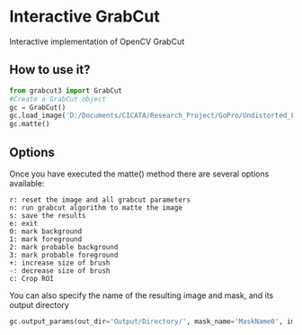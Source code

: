 # Interactive GrabCut
Interactive implementation of OpenCV GrabCut

## How to use it?

```python
from grabcut3 import GrabCut
#Create a GrabCut object
gc = GrabCut()
gc.load_image('D:/Documents/CICATA/Research_Project/GoPro/Undistorted_Frames/Set2/GOPR6219/000048.jpg')
gc.matte()
```

## Options
Once you have executed the matte() method there are several options available:

```
r: reset the image and all grabcut parameters
n: run grabcut algorithm to matte the image
s: save the results
e: exit
0: mark background
1: mark foreground
2: mark probable background
3: mark probable foreground
+: increase size of brush
-: decrease size of brush
c: Crop ROI
```

You can also specify the name of the resulting image and mask, and its output directory

```python
gc.output_params(out_dir='Output/Directory/', mask_name='MaskName0', img_name='ImageName0')
```